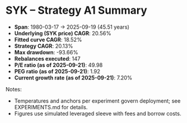# SYK – Strategy A1 Summary

- **Span**: 1980-03-17 → 2025-09-19 (45.51 years)
- **Underlying (SYK price) CAGR**: 20.56%
- **Fitted curve CAGR**: 18.52%
- **Strategy CAGR**: 20.13%
- **Max drawdown**: -93.66%
- **Rebalances executed**: 147
- **P/E ratio (as of 2025-09-21)**: 49.98
- **PEG ratio (as of 2025-09-21)**: 1.92
- **Current growth rate (as of 2025-09-21)**: 7.20%

Notes:

- Temperatures and anchors per experiment govern deployment; see EXPERIMENTS.md for details.
- Figures use simulated leveraged sleeve with fees and borrow costs.

